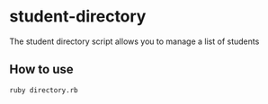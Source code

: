 # student-directory

The student directory script allows you to manage a list of students

## How to use

```shell
ruby directory.rb
```
